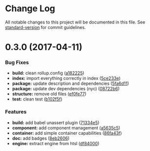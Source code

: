 # Change Log

All notable changes to this project will be documented in this file. See [standard-version](https://github.com/conventional-changelog/standard-version) for commit guidelines.

<a name="0.3.0"></a>
# 0.3.0 (2017-04-11)


### Bug Fixes

* **build:** clean rollup.config ([a182225](https://github.com/nomocas/htsl-dom-diffing-pragmatics/commit/a182225))
* **index:** import everything correctly in index ([5ce233e](https://github.com/nomocas/htsl-dom-diffing-pragmatics/commit/5ce233e))
* **package:** update description and dependencies ([5fa6d11](https://github.com/nomocas/htsl-dom-diffing-pragmatics/commit/5fa6d11))
* **package:** update dev dependencies (nyc) ([08722b6](https://github.com/nomocas/htsl-dom-diffing-pragmatics/commit/08722b6))
* **structure:** remove old files ([ef0fe77](https://github.com/nomocas/htsl-dom-diffing-pragmatics/commit/ef0fe77))
* **test:** clean test ([b102f5f](https://github.com/nomocas/htsl-dom-diffing-pragmatics/commit/b102f5f))


### Features

* **build:** add babel unassert plugin ([71334e5](https://github.com/nomocas/htsl-dom-diffing-pragmatics/commit/71334e5))
* **component:** add component management ([a5635c5](https://github.com/nomocas/htsl-dom-diffing-pragmatics/commit/a5635c5))
* **container:** add simple container capabilities ([86fa43f](https://github.com/nomocas/htsl-dom-diffing-pragmatics/commit/86fa43f))
* **doc:** add badges ([8eb2606](https://github.com/nomocas/htsl-dom-diffing-pragmatics/commit/8eb2606))
* **engine:** extract engine from htsl ([df84000](https://github.com/nomocas/htsl-dom-diffing-pragmatics/commit/df84000))
